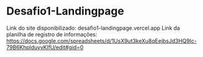 # Desafio1-Landingpage
Link do site disponibilizado: desafio1-landingpage.vercel.app
Link da planilha de registro de  informações: https://docs.google.com/spreadsheets/d/1UsX9ut3keXu8qEejbsJd3HQ9Ic-79B6KhplduyvKlfU/edit#gid=0

